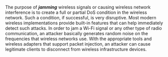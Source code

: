 The purpose of **_jamming_** wireless signals or causing wireless network interference is to create a full or partial DoS condition in the wireless network. Such a condition, if successful, is very disruptive. Most modern wireless implementations provide built-in features that can help immediately detect such attacks. In order to jam a Wi-Fi signal or any other type of radio communication, an attacker basically generates random noise on the frequencies that wireless networks use. With the appropriate tools and wireless adapters that support packet injection, an attacker can cause legitimate clients to disconnect from wireless infrastructure devices.


